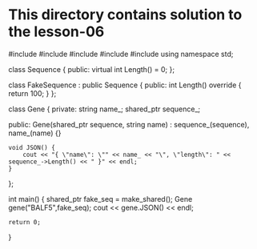 # This directory contains solution to the lesson-06
#include <iostream>
#include <sstream>
#include <memory>
#include <string>
#include <cassert>
using namespace std;

class Sequence {
public:
	virtual int Length() = 0;
};

class FakeSequence : public Sequence {
public:
	int Length() override { return 100; }
};

class Gene {
private:
	string name_;
	shared_ptr<Sequence> sequence_;

public:
	Gene(shared_ptr<Sequence> sequence, string name)
		: sequence_(sequence), name_(name) {}

	void JSON() {
		cout << "{ \"name\": \"" << name_ << "\", \"length\": " << sequence_->Length() << " }" << endl;
	}
};

int main() {
	shared_ptr<Sequence> fake_seq = make_shared<FakeSequence>();
	Gene gene("BALF5",fake_seq);
	cout << gene.JSON() << endl;

	return 0;
}
